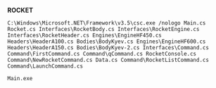 **ROCKET**

```C:\Windows\Microsoft.NET\Framework\v3.5\csc.exe /nologo Main.cs Rocket.cs Interfaces\RocketBody.cs Interfaces\RocketEngine.cs Interfaces\RocketHeader.cs Engines\EngineHF450.cs Headers\HeaderA100.cs Bodies\BodyKyev.cs Engines\EngineHF600.cs Headers\HeaderA150.cs Bodies\BodyKyev-2.cs Interfaces\Command.cs Command\FirstCommand.cs Command\qCommand.cs RocketConsole.cs Command\NewRocketCommand.cs Data.cs Command\RocketListCommand.cs Command\LaunchCommand.cs```

```Main.exe```